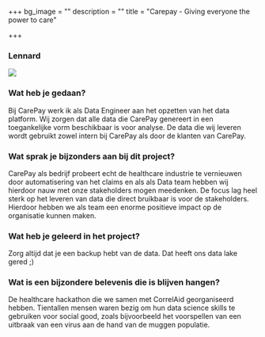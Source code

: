 +++
bg_image = ""
description = ""
title = "Carepay - Giving everyone the power to care"

+++
### Lennard

![](https://dataworkz.nl/static/images/team/lennard_overview_hu0e633db20984bec36648a79e8ed07177_404459_600x337_resize_q75_box.jpg)

### Wat heb je gedaan?

Bij CarePay werk ik als Data Engineer aan het opzetten van het data platform. Wij zorgen dat alle data die CarePay genereert in een toegankelijke vorm beschikbaar is voor analyse. De data die wij leveren wordt gebruikt zowel intern bij CarePay als door de klanten van CarePay.

### Wat sprak je bijzonders aan bij dit project?

CarePay als bedrijf probeert echt de healthcare industrie te vernieuwen door automatisering van het claims en als als Data team hebben wij hierdoor nauw met onze stakeholders mogen meedenken. De focus lag heel sterk op het leveren van data die direct bruikbaar is voor de stakeholders. Hierdoor hebben we als team een enorme positieve impact op de organisatie kunnen maken. 

### Wat heb je geleerd in het project?

Zorg altijd dat je een backup hebt van de data. Dat heeft ons data lake gered ;)

### Wat is een bijzondere belevenis die is blijven hangen?

De healthcare hackathon die we samen met CorrelAid georganiseerd hebben. Tientallen mensen waren bezig om hun data science skills te gebruiken voor social good, zoals bijvoorbeeld het voorspellen van een uitbraak van een virus aan de hand van de muggen populatie.